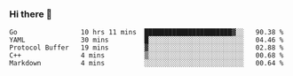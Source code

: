 ### Hi there 👋

<!--
**yeya24/yeya24** is a ✨ _special_ ✨ repository because its `README.md` (this file) appears on your GitHub profile.

Here are some ideas to get you started:

- 🔭 I’m currently working on ...
- 🌱 I’m currently learning ...
- 👯 I’m looking to collaborate on ...
- 🤔 I’m looking for help with ...
- 💬 Ask me about ...
- 📫 How to reach me: ...
- 😄 Pronouns: ...
- ⚡ Fun fact: ...
-->

<!--START_SECTION:waka-->
```text
Go                10 hrs 11 mins  ██████████████████████▓░░   90.38 % 
YAML              30 mins         █░░░░░░░░░░░░░░░░░░░░░░░░   04.46 % 
Protocol Buffer   19 mins         ▓░░░░░░░░░░░░░░░░░░░░░░░░   02.88 % 
C++               4 mins          ▒░░░░░░░░░░░░░░░░░░░░░░░░   00.68 % 
Markdown          4 mins          ░░░░░░░░░░░░░░░░░░░░░░░░░   00.64 % 
```
<!--END_SECTION:waka-->
